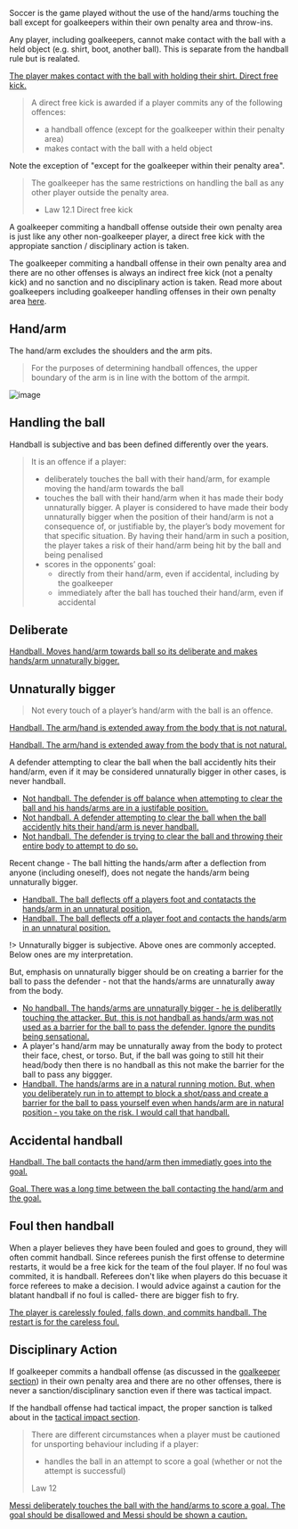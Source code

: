 Soccer is the game played without the use of the hand/arms touching the ball except for goalkeepers within their own penalty area and throw-ins.

Any player, including goalkeepers, cannot make contact with the ball with a held object (e.g. shirt, boot, another ball). This is separate from the handball rule but is realated.

[The player makes contact with the ball with holding their shirt. Direct free kick.](https://www.youtube.com/watch?v=G-ZG7VAAvkU)

> A direct free kick is awarded if a player commits any of the following offences:
> - a handball offence (except for the goalkeeper within their penalty area)
> - makes contact with the ball with a held object

Note the exception of "except for the goalkeeper within their penalty area".

> The goalkeeper has the same restrictions on handling the ball as any other player outside the penalty area.
> 
> - Law 12.1 Direct free kick

A goalkeeper commiting a handball offense outside their own penalty area is just like any other non-goalkeeper player, a direct free kick with the appropiate sanction / disciplinary action is taken.

The goalkeeper commiting a handball offense in their own penalty area and there are no other offenses is always an indirect free kick (not a penalty kick) and no sanction and no disciplinary action is taken. Read more about goalkeepers including goalkeeper handling offenses in their own penalty area [here](/goalkeeper).

## Hand/arm

The hand/arm excludes the shoulders and the arm pits.

> For the purposes of determining handball offences, the upper boundary of the arm is in line with the bottom of the armpit. 

![image](https://www.datocms-assets.com/43623/1653641422-illustration-book-handball-chosen_en.png?auto=format&q=90&w=1920&fit=max)

## Handling the ball 
Handball is subjective and bas been defined differently over the years.

> It is an offence if a player:
> - deliberately touches the ball with their hand/arm, for example moving the hand/arm towards the ball
> - touches the ball with their hand/arm when it has made their body unnaturally bigger. A player is considered to have made their body unnaturally bigger when the position of their hand/arm is not a consequence of, or justifiable by, the player’s body movement for that specific situation. By having their hand/arm in such a position, the player takes a risk of their hand/arm being hit by the ball and being penalised
> - scores in the opponents’ goal:
>   - directly from their hand/arm, even if accidental, including by the goalkeeper
>   - immediately after the ball has touched their hand/arm, even if accidental

## Deliberate

[Handball. Moves hand/arm towards ball so its deliberate and makes hands/arm unnaturally bigger.](https://youtu.be/fM_WkMvOogQ?t=29)

## Unnaturally bigger

> Not every touch of a player’s hand/arm with the ball is an offence.

[Handball. The arm/hand is extended away from the body that is not natural.](https://youtu.be/vl1DSIjXPnQ?t=180)

[Handball. The arm/hand is extended away from the body that is not natural.](https://youtu.be/RpETARCm7_U?feature=shared&t=70)

A defender attempting to clear the ball when the ball accidently hits their hand/arm, even if it may be considered unnaturally bigger in other cases, is never handball.
- [Not handball. The defender is off balance when attempting to clear the ball and his hands/arms are in a justifable position.](https://youtu.be/_R9lyEyU5mo?feature=shared&t=460)
- [Not handball. A defender attempting to clear the ball when the ball accidently hits their hand/arm is never handball.](https://www.tiktok.com/@refsneedlovetoo/video/7261667124119309614)
- [Not handball. The defender is trying to clear the ball and throwing their entire body to attempt to do so.](https://youtu.be/pDhRUUha6B0?feature=shared&t=153)

Recent change - The ball hitting the hands/arm after a deflection from anyone (including oneself), does not negate the hands/arm being unnaturally bigger.
- [Handball. The ball deflects off a players foot and contatacts the hands/arm in an unnatural position.](https://www.youtube.com/shorts/_6hqiU4lqPM)
- [Handball. The ball deflects off a player foot and contacts the hands/arm in an unnatural position.](https://youtu.be/pDhRUUha6B0?feature=shared&t=167)

!> Unnaturally bigger is subjective. Above ones are commonly accepted. Below ones are my interpretation. 

But, emphasis on unnaturally bigger should be on creating a barrier for the ball to pass the defender - not that the hands/arms are unnaturally away from the body.
- [No handball. The hands/arms are unnaturally bigger - he is deliberatlly touching the attacker. But, this is not handball as hands/arm was not used as a barrier for the ball to pass the defender. Ignore the pundits being sensational.](https://youtu.be/SVhpgEAndsw?feature=shared&t=68)
- A player's hand/arm may be unnaturally away from the body to protect their face, chest, or torso. But, if the ball was going to still hit their head/body then there is no handball as this not make the barrier for the ball to pass any biggger.
- [Handball. The hands/arms are in a natural running motion. But, when you deliberately run in to attempt to block a shot/pass and create a barrier for the ball to pass yourself even when hands/arm are in natural position - you take on the risk. I would call that handball.](https://youtu.be/SVhpgEAndsw?feature=shared&t=43)


## Accidental handball

[Handball. The ball contacts the hand/arm then immediatly goes into the goal.](https://youtu.be/_MQpnvxeE9g?t=352)

[Goal. There was a long time between the ball contacting the hand/arm and the goal.](https://youtu.be/WicGa2_Fw5Q?t=285)

## Foul then handball

When a player believes they have been fouled and goes to ground, they will often commit handball. Since referees punish the first offense to determine restarts, it would be a free kick for the team of the foul player. If no foul was commited, it is handball. Referees don't like when players do this becuase it force referees to make a decision. I would advice against a caution for the blatant handball if no foul is called- there are bigger fish to fry.

[The player is carelessly fouled, falls down, and commits handball. The restart is for the careless foul.](https://youtu.be/xqQqe-LwWXc?t=951)

## Disciplinary Action

If goalkeeper commits a handball offense (as discussed in the [goalkeeper section](/goalkeeper)) in their own penalty area and there are no other offenses, there is never a sanction/disciplinary sanction even if there was tactical impact. 

If the handball offense had tactical impact, the proper sanction is talked about in the [tactical impact section](/tactical-impact).

> There are different circumstances when a player must be cautioned for unsporting behaviour including if a player:
> - handles the ball in an attempt to score a goal (whether or not the attempt is successful)
> 
> Law 12

[Messi deliberately touches the ball with the hand/arms to score a goal. The goal should be disallowed and Messi should be shown a caution.](https://youtu.be/fM_WkMvOogQ?t=29)

